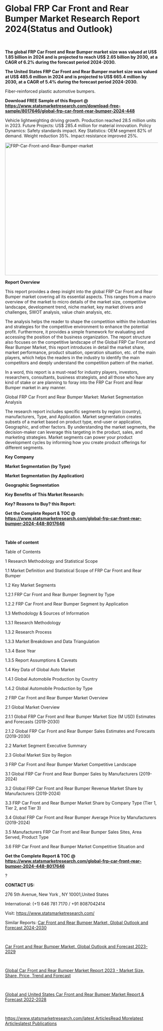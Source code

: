 <h1>Global FRP Car Front and Rear Bumper Market Research Report 2024(Status and Outlook)</h1><br/><p><strong>The global FRP Car Front and Rear Bumper market size was valued at US$ 1.85 billion in 2024 and is projected to reach US$ 2.65 billion by 2030, at a <strong>CAGR</strong> of 6.2% during the forecast period 2024-2030.</strong></p>
 
 
 
 <p><strong>The United States FRP Car Front and Rear Bumper market size was valued at US$ 485.6 million in 2024 and is projected to US$ 665.4 million by 2030, at a <strong>CAGR</strong> of 5.4% during the forecast period 2024-2030.</strong></p>
 
 
 
 <p>Fiber-reinforced plastic automotive bumpers.</p>
 
 
 
 <p><strong>Download FREE Sample of this Report @ <a href="https://www.statsmarketresearch.com/download-free-sample/8017646/global-frp-car-front-rear-bumper-2024-448">https://www.statsmarketresearch.com/download-free-sample/8017646/global-frp-car-front-rear-bumper-2024-448</a></strong></p>
 
 
 
 <p>Vehicle lightweighting driving growth. Production reached 28.5 million units in 2023. Future Projects: US$ 285.4 million for material innovation. Policy Dynamics: Safety standards impact. Key Statistics: OEM segment 82% of demand. Weight reduction 35%. Impact resistance improved 25%.</p>
 
 
 
 <p><img alt="FRP-Car-Front-and-Rear-Bumper-market" src="https://www.grandresearchstore.com/assets/report-images/FRP_Car_Front_and_Rear_Bumper_market.png" style="width: 730px; height: 438px;" /></p>
 
 
 
 <p><strong>Report Overview</strong></p>
 
 
 
 <p>This report provides a deep insight into the global FRP Car Front and Rear Bumper market covering all its essential aspects. This ranges from a macro overview of the market to micro details of the market size, competitive landscape, development trend, niche market, key market drivers and challenges, SWOT analysis, value chain analysis, etc.</p>
 
 
 
 <p>The analysis helps the reader to shape the competition within the industries and strategies for the competitive environment to enhance the potential profit. Furthermore, it provides a simple framework for evaluating and accessing the position of the business organization. The report structure also focuses on the competitive landscape of the Global FRP Car Front and Rear Bumper Market, this report introduces in detail the market share, market performance, product situation, operation situation, etc. of the main players, which helps the readers in the industry to identify the main competitors and deeply understand the competition pattern of the market.</p>
 
 
 
 <p>In a word, this report is a must-read for industry players, investors, researchers, consultants, business strategists, and all those who have any kind of stake or are planning to foray into the FRP Car Front and Rear Bumper market in any manner.</p>
 
 
 
 <p>Global FRP Car Front and Rear Bumper Market: Market Segmentation Analysis</p>
 
 
 
 <p>The research report includes specific segments by region (country), manufacturers, Type, and Application. Market segmentation creates subsets of a market based on product type, end-user or application, Geographic, and other factors. By understanding the market segments, the decision-maker can leverage this targeting in the product, sales, and marketing strategies. Market segments can power your product development cycles by informing how you create product offerings for different segments.</p>
 
 
 
 <p><strong>Key Company</strong></p>
 
 
 
 <p><strong>Market Segmentation (by Type)</strong></p>
 
 
 
 <p><strong>Market Segmentation (<strong>by Application</strong>)</strong></p>
 
 
 
 <p><strong>Geographic Segmentation</strong></p>
 
 
 
 <p><strong>Key Benefits of This Market Research:</strong></p>
 
 
 
 <p><strong>Key? <strong>Reasons to Buy</strong>? this Report:</strong></p>
 
 
 
 <div><b>Get the Complete Report & TOC @ <a href="https://www.statsmarketresearch.com/global-frp-car-front-rear-bumper-2024-448-8017646">https://www.statsmarketresearch.com/global-frp-car-front-rear-bumper-2024-448-8017646</a></b></div>
 
 
 
 <p><br />
 
 <b>Table of content</b></p>
 
 
 
 <p>Table of Contents<br />
 
 1 Research Methodology and Statistical Scope<br />
 
 1.1 Market Definition and Statistical Scope of FRP Car Front and Rear Bumper<br />
 
 1.2 Key Market Segments<br />
 
 1.2.1 FRP Car Front and Rear Bumper Segment by Type<br />
 
 1.2.2 FRP Car Front and Rear Bumper Segment by Application<br />
 
 1.3 Methodology & Sources of Information<br />
 
 1.3.1 Research Methodology<br />
 
 1.3.2 Research Process<br />
 
 1.3.3 Market Breakdown and Data Triangulation<br />
 
 1.3.4 Base Year<br />
 
 1.3.5 Report Assumptions & Caveats<br />
 
 1.4 Key Data of Global Auto Market<br />
 
 1.4.1 Global Automobile Production by Country<br />
 
 1.4.2 Global Automobile Production by Type<br />
 
 2 FRP Car Front and Rear Bumper Market Overview<br />
 
 2.1 Global Market Overview<br />
 
 2.1.1 Global FRP Car Front and Rear Bumper Market Size (M USD) Estimates and Forecasts (2019-2030)<br />
 
 2.1.2 Global FRP Car Front and Rear Bumper Sales Estimates and Forecasts (2019-2030)<br />
 
 2.2 Market Segment Executive Summary<br />
 
 2.3 Global Market Size by Region<br />
 
 3 FRP Car Front and Rear Bumper Market Competitive Landscape<br />
 
 3.1 Global FRP Car Front and Rear Bumper Sales by Manufacturers (2019-2024)<br />
 
 3.2 Global FRP Car Front and Rear Bumper Revenue Market Share by Manufacturers (2019-2024)<br />
 
 3.3 FRP Car Front and Rear Bumper Market Share by Company Type (Tier 1, Tier 2, and Tier 3)<br />
 
 3.4 Global FRP Car Front and Rear Bumper Average Price by Manufacturers (2019-2024)<br />
 
 3.5 Manufacturers FRP Car Front and Rear Bumper Sales Sites, Area Served, Product Type<br />
 
 3.6 FRP Car Front and Rear Bumper Market Competitive Situation and</p>
 
 
 
 <div><b>Get the Complete Report & TOC @ <a href="https://www.statsmarketresearch.com/global-frp-car-front-rear-bumper-2024-448-8017646">https://www.statsmarketresearch.com/global-frp-car-front-rear-bumper-2024-448-8017646</a></b></div>
 
 
 
 <p>? </p>
 
 
 
 <p><b>CONTACT US:</b><br />
 
 276 5th Avenue, New York , NY 10001,United States<br />
 
 International: (+1) 646 781 7170 / +91 8087042414<br />
 
 Visit: <a href="https://www.statsmarketresearch.com/">https://www.statsmarketresearch.com/</a><br />
 
 Similar Reports: <a href="https://www.statsmarketresearch.com/global-frp-car-front-rear-bumper-2024-448-8017646">Car Front and Rear Bumper Market, Global Outlook and Forecast 2024-2030</a><br />
 
 <br />
 
 <a href="https://www.statsmarketresearch.com/global-frp-car-front-rear-bumper-2024-448-8017646">Car Front and Rear Bumper Market, Global Outlook and Forecast 2023-2029</a><br />
 
 <br />
 
 <a href="https://www.statsmarketresearch.com/global-frp-car-front-rear-bumper-2024-448-8017646">Global Car Front and Rear Bumper Market Report 2023 - Market Size, Share, Price, Trend and Forecast</a><br />
 
 <br />
 
 <a href="https://www.statsmarketresearch.com/global-frp-car-front-rear-bumper-2024-448-8017646">Global and United States Car Front and Rear Bumper Market Report & Forecast 2022-2028</a><br />
 
 <br />
 
 <a href="https://gyeongbokgung.com">https://www.statsmarketresearch.com/</a><a href="https://hallyeomaritime.com">latest Articles</a><a href="https://jingwansa.com">Read More</a><a href="https://nguoiviet.jp/">latest Articles</a><a href="https://www.intelmarketresearch.com/">latest Publications</a></p>